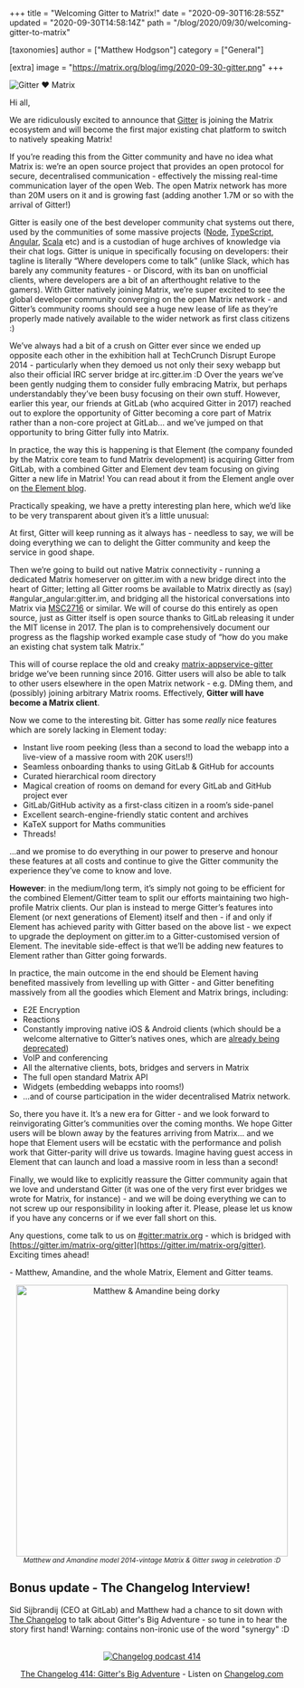 +++
title = "Welcoming Gitter to Matrix!"
date = "2020-09-30T16:28:55Z"
updated = "2020-09-30T14:58:14Z"
path = "/blog/2020/09/30/welcoming-gitter-to-matrix"

[taxonomies]
author = ["Matthew Hodgson"]
category = ["General"]

[extra]
image = "https://matrix.org/blog/img/2020-09-30-gitter.png"
+++

![Gitter ♥️ Matrix](/blog/img/2020-09-30-gitter.png)

Hi all,

We are ridiculously excited to announce that [Gitter](https://gitter.im) is joining the Matrix ecosystem and will become the first major existing chat platform to switch to natively speaking Matrix!

If you’re reading this from the Gitter community and have no idea what Matrix is: we’re an open source project that provides an open protocol for secure, decentralised communication - effectively the missing real-time communication layer of the open Web.  The open Matrix network has more than 20M users on it and is growing fast (adding another 1.7M or so with the arrival of Gitter!)

Gitter is easily one of the best developer community chat systems out there, used by the communities of some massive projects ([Node](https://gitter.im/nodejs/home), [TypeScript](https://gitter.im/Microsoft/TypeScript), [Angular](https://gitter.im/angular/home), [Scala](https://gitter.im/scala/home) etc) and is a custodian of huge archives of knowledge via their chat logs. Gitter is unique in specifically focusing on developers: their tagline is literally “Where developers come to talk” (unlike Slack, which has barely any community features - or Discord, with its ban on unofficial clients, where developers are a bit of an afterthought relative to the gamers). With Gitter natively joining Matrix, we’re super excited to see the global developer community converging on the open Matrix network - and Gitter’s community rooms should see a huge new lease of life as they’re properly made natively available to the wider network as first class citizens :)

We’ve always had a bit of a crush on Gitter ever since we ended up opposite each other in the exhibition hall at TechCrunch Disrupt Europe 2014 - particularly when they demoed us not only their sexy webapp but also their official IRC server bridge at irc.gitter.im :D  Over the years we’ve been gently nudging them to consider fully embracing Matrix, but perhaps understandably they’ve been busy focusing on their own stuff. However, earlier this year, our friends at GitLab (who acquired Gitter in 2017) reached out to explore the opportunity of Gitter becoming a core part of Matrix rather than a non-core project at GitLab… and we’ve jumped on that opportunity to bring Gitter fully into Matrix.

In practice, the way this is happening is that Element (the company founded by the Matrix core team to fund Matrix development) is acquiring Gitter from GitLab, with a combined Gitter and Element dev team focusing on giving Gitter a new life in Matrix!  You can read about it from the Element angle over on [the Element blog](https://element.io/blog/gitter-is-joining-element/).

Practically speaking, we have a pretty interesting plan here, which we’d like to be very transparent about given it’s a little unusual:

At first, Gitter will keep running as it always has - needless to say, we will be doing everything we can to delight the Gitter community and keep the service in good shape.

Then we’re going to build out native Matrix connectivity - running a dedicated Matrix homeserver on gitter.im with a new bridge direct into the heart of Gitter; letting all Gitter rooms be available to Matrix directly as (say) #angular_angular:gitter.im, and bridging all the historical conversations into Matrix via [MSC2716](https://github.com/matrix-org/matrix-doc/blob/matthew/msc2716/proposals/2716-importing-history-into-existing-rooms.md) or similar. We will of course do this entirely as open source, just as Gitter itself is open source thanks to GitLab releasing it under the MIT license in 2017. The plan is to comprehensively document our progress as the flagship worked example case study of “how do you make an existing chat system talk Matrix.”

This will of course replace the old and creaky [matrix-appservice-gitter](https://github.com/matrix-org/matrix-appservice-gitter) bridge we’ve been running since 2016. Gitter users will also be able to talk to other users elsewhere in the open Matrix network - e.g. DMing them, and (possibly) joining arbitrary Matrix rooms. Effectively, **Gitter will have become a Matrix client**.

Now we come to the interesting bit. Gitter has some *really* nice features which are sorely lacking in Element today:

*   Instant live room peeking (less than a second to load the webapp into a live-view of a massive room with 20K users!!)
*   Seamless onboarding thanks to using GitLab & GitHub for accounts
*   Curated hierarchical room directory
*   Magical creation of rooms on demand for every GitLab and GitHub project ever
*   GitLab/GitHub activity as a first-class citizen in a room’s side-panel
*   Excellent search-engine-friendly static content and archives
*   KaTeX support for Maths communities
*   Threads!

...and we promise to do everything in our power to preserve and honour these features at all costs and continue to give the Gitter community the experience they’ve come to know and love.

**However**: in the medium/long term, it’s simply not going to be efficient for the combined Element/Gitter team to split our efforts maintaining two high-profile Matrix clients. Our plan is instead to merge Gitter’s features into Element (or next generations of Element) itself and then - if and only if Element has achieved parity with Gitter based on the above list - we expect to upgrade the deployment on gitter.im to a Gitter-customised version of Element. The inevitable side-effect is that we’ll be adding new features to Element rather than Gitter going forwards.

In practice, the main outcome in the end should be Element having benefited massively from levelling up with Gitter - and Gitter benefiting massively from all the goodies which Element and Matrix brings, including:

*   E2E Encryption
*   Reactions
*   Constantly improving native iOS & Android clients (which should be a welcome alternative to Gitter’s natives ones, which are [already being deprecated](https://gitlab.com/gitlab-org/gitter/webapp/-/issues/2281))
*   VoIP and conferencing
*   All the alternative clients, bots, bridges and servers in Matrix
*   The full open standard Matrix API
*   Widgets (embedding webapps into rooms!)
*   ...and of course participation in the wider decentralised Matrix network.

So, there you have it. It’s a new era for Gitter - and we look forward to reinvigorating Gitter’s communities over the coming months. We hope Gitter users will be blown away by the features arriving from Matrix… and we hope that Element users will be ecstatic with the performance and polish work that Gitter-parity will drive us towards. Imagine having guest access in Element that can launch and load a massive room in less than a second!

Finally, we would like to explicitly reassure the Gitter community again that we love and understand Gitter (it was one of the very first ever bridges we wrote for Matrix, for instance) - and we will be doing everything we can to not screw up our responsibility in looking after it. Please, please let us know if you have any concerns or if we ever fall short on this.

Any questions, come talk to us on [#gitter:matrix.org](https://matrix.to/#/#gitter:matrix.org) - which is bridged with [https://gitter.im/matrix-org/gitter](https://gitter.im/matrix-org/gitter).  Exciting times ahead!

\- Matthew, Amandine, and the whole Matrix, Element and Gitter teams.

<div style="text-align: center">
    <img src="/blog/img/2020-09-30-gitter-photo.jpg" width="480" alt="Matthew &amp; Amandine being dorky"/>
    <br/>
    <i><small>Matthew and Amandine model 2014-vintage Matrix & Gitter swag in celebration :D</small></i>
</div>

## Bonus update - The Changelog Interview!

Sid Sijbrandij (CEO at GitLab) and Matthew had a chance to sit down with [The Changelog](https://changelog.com) to talk about Gitter's Big Adventure - so tune in to hear the story first hand!  Warning: contains non-ironic use of the word "synergy" :D

<br/>
<div style="text-align: center">
  <a rel="noopener" href="https://cdn.changelog.com/uploads/podcast/414/the-changelog-414.mp3">
    <img src="https://matrix.org/blog/img/2020-09-30-gitter-changelog.png" alt="Changelog podcast 414"/>
  </a>
  <p>
    <a href="https://changelog.com/podcast/414">The Changelog 414: Gitter's Big Adventure</a> - Listen on <a href="https://changelog.com/">Changelog.com</a>
  </p>
</div>

